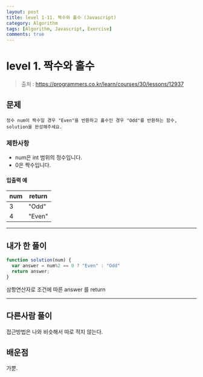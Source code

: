 ```yaml
---
layout: post
title: level 1-11. 짝수와 홀수 (Javascript)
category: Algorithm
tags: [Algorithm, Javascript, Exercise]
comments: true
---
```

# level 1. 짝수와 홀수
> 출처 : <https://programmers.co.kr/learn/courses/30/lessons/12937>

## 문제

```
정수 num이 짝수일 경우 "Even"을 반환하고 홀수인 경우 "Odd"를 반환하는 함수, solution을 완성해주세요.
```

### 제한사항

  - num은 int 범위의 정수입니다.
  - 0은 짝수입니다.

#### 입출력 예

num | return 
--------- | ---------
3 | "Odd"
4 | "Even"

***

## 내가 한 풀이
```javascript
function solution(num) {
  var answer = num%2 == 0 ? "Even" : "Odd"
  return answer;
}
```
삼항연산자로 조건에 따른 answer 를 return
***

## 다른사람 풀이
접근방법은 나와 비슷해서 따로 적지 않는다.

## 배운점

가뿐.
